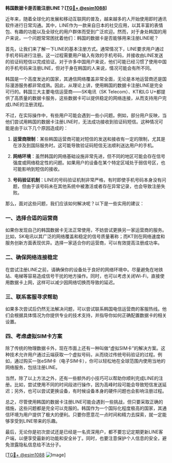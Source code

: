 **韩国数据卡是否能注册LINE？[[TG💪+ @esim1088](https://t.me/s/esim1088)]**

近年来，随着全球化的发展和移动互联网的普及，越来越多的人开始使用即时通讯软件进行日常沟通。其中，LINE作为一款来自日本的社交应用，以其丰富的表情包、有趣的功能以及全球化的用户群体而受到广泛欢迎。然而，对于身处韩国的用户来说，一个问题常常困扰着他们：韩国的数据卡是否能够用来注册LINE呢？

首先，让我们来了解一下LINE的基本注册方式。通常情况下，LINE要求用户通过手机号码进行注册。这一过程需要用户输入有效的手机号码，并接收由LINE发送的验证码短信以完成验证。对于许多中国用户来说，他们可能已经习惯了使用中国的手机号码来注册LINE，但对于身在韩国的人来说，情况可能会有所不同。

韩国是一个高度发达的国家，其通信网络覆盖非常全面，无论是本地运营商还是国际漫游服务都非常成熟。因此，从理论上讲，使用韩国的数据卡注册LINE是完全可行的。韩国三大主要电信运营商——SK电讯（SK Telecom）、KT和LG U+都提供了高质量的数据卡服务，这些数据卡可以提供稳定的网络连接，从而支持用户完成LINE的注册流程。

不过，在实际操作中，有些用户可能会遇到一些小问题。例如，部分用户反映，当他们尝试用韩国的数据卡注册LINE时，无法成功接收到验证码短信。这种情况可能是由于以下几个原因造成的：

1. **运营商限制**：某些韩国运营商可能对短信的发送和接收有一定的限制，尤其是在涉及到国际服务时。这可能导致验证码短信无法顺利送达用户的手机。
   
2. **网络环境**：虽然韩国的网络基础设施非常先进，但不同的地区可能会存在信号强度或网络稳定性的问题。如果用户的设备在某个特定区域处于弱信号区，也可能影响到短信的接收。

3. **号码验证机制**：LINE的号码验证机制非常严格，有时即使手机号码本身没有问题，但由于该号码未在其他系统中被激活或者存在异常记录，也会导致注册失败。

那么，面对这些问题，我们应该如何解决呢？以下是一些实用的建议：

### 一、选择合适的运营商

如果你发现自己的韩国数据卡无法正常使用，不妨尝试更换另一家运营商的服务。比如，SK电讯以其广泛的网络覆盖和稳定的信号质量著称；而KT则在网络速度和服务创新方面表现优异。选择一家适合你的运营商，可以有效提高注册成功率。

### 二、确保网络连接稳定

在尝试注册LINE之前，请确保你的设备处于良好的网络环境中。尽量避免在地铁站、电梯等容易造成信号干扰的地方操作。同时，也可以考虑关闭Wi-Fi，直接使用数据卡上网，这样可以减少因网络切换而导致的延迟。

### 三、联系客服寻求帮助

如果多次尝试后仍然无法解决问题，可以尝试联系韩国电信运营商的客服热线。他们会根据具体情况为你提供专业的技术支持，并指导你如何正确配置数据卡的相关设置。

### 四、考虑虚拟SIM卡方案

除了传统的物理数据卡外，现在市面上还有一种叫做“虚拟SIM卡”的解决方案。这种技术允许用户通过云端获取一个虚拟号码，从而绕过传统号码验证的过程。例如，通过购买一张eSIM卡（电子SIM卡），你可以轻松地在全球范围内使用当地的网络服务，包括注册LINE。

当然，除了以上方法之外，还有一些额外的小技巧可以帮助你顺利完成LINE的注册。比如，尝试使用不同的时间段进行操作，因为高峰时段可能会导致短信发送延迟；另外，也可以尝试更换设备，有时候设备本身的硬件问题也会影响注册过程。

总之，尽管使用韩国的数据卡注册LINE可能会遇到一些挑战，但只要采取正确的措施，这些问题都是完全可以克服的。韩国作为一个国际化程度极高的国家，其通信环境为用户提供了极大的便利。只要你愿意花一点时间和精力去探索，就一定能够享受到LINE带来的乐趣。

最后，无论你是初次尝试还是已经是一名资深用户，都不要忘记定期更新LINE客户端，以便享受最新的功能和安全补丁。同时，也要注意保护个人信息的安全，避免泄露隐私信息给不法分子。

[[TG💪+ @esim1088](https://t.me/s/esim1088) ![Image](https://i.postimg.cc/4NQfJmqS/Snipaste-2025-05-13-00-14-12.png)]